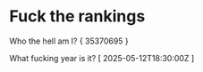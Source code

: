 # Fuck the rankings

Who the hell am I?
{ 35370695 }

What fucking year is it?
[ 2025-05-12T18:30:00Z ]
